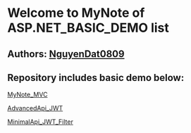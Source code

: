 
# Welcome to MyNote of ASP.NET_BASIC_DEMO list

## Authors: [NguyenDat0809](https://github.com/NguyenDat0809)

## Repository includes basic demo below:

[MyNote_MVC](https://github.com/NguyenDat0809/asp.net_basic_projects/tree/main/MyNote_DEMO_ASP.NET_MVC)

[AdvancedApi_JWT](https://github.com/NguyenDat0809/asp.net_basic_projects/tree/main/AdvancedApi)

[MinimalApi_JWT_Filter](https://github.com/NguyenDat0809/asp.net_basic_projects/tree/main/Api_JWT_Filter)